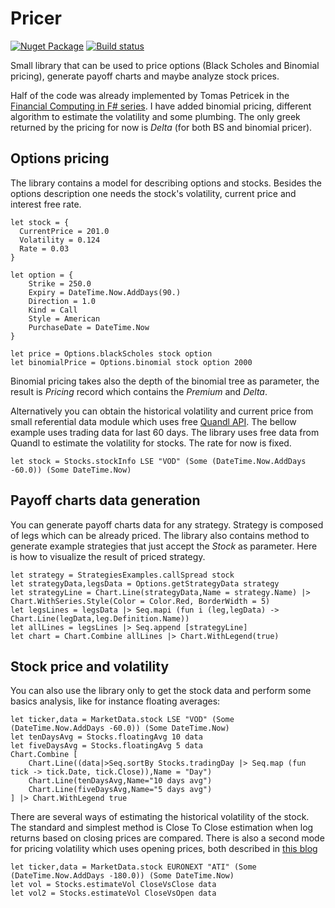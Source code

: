 # Pricer
[![Nuget Package](https://img.shields.io/nuget/v/pricer.svg)](https://www.nuget.org/packages/Pricer)
[![Build status](https://ci.appveyor.com/api/projects/status/rqvploew3rhe8b3e?svg=true)](https://ci.appveyor.com/project/hoonzis/pricer)

Small library that can be used to price options (Black Scholes and Binomial pricing), generate payoff charts and maybe analyze stock prices.

Half of the code was already implemented by Tomas Petricek in the [Financial Computing in F# series](http://www.tryfsharp.org/Learn/financial-computing). I have added binomial pricing, different algorithm to estimate the volatility and some plumbing. The only greek returned by the pricing for now is *Delta* (for both BS and binomial pricer).

Options pricing
---------------
The library contains a model for describing options and stocks. Besides the options description one needs the stock's volatility, current price and interest free rate.  

```
let stock = {
  CurrentPrice = 201.0
  Volatility = 0.124
  Rate = 0.03
}

let option = {
    Strike = 250.0
    Expiry = DateTime.Now.AddDays(90.)
    Direction = 1.0
    Kind = Call
    Style = American
    PurchaseDate = DateTime.Now
}

let price = Options.blackScholes stock option
let binomialPrice = Options.binomial stock option 2000
```

Binomial pricing takes also the depth of the binomial tree as parameter, the result is *Pricing* record which contains the *Premium* and *Delta*.

Alternatively you can obtain the historical volatility and current price from small referential data module which uses free [Quandl API](https://www.quandl.com/). The bellow example uses trading data for last 60 days. The library uses free data from Quandl to estimate the volatility for stocks. The rate for now is fixed.
```
let stock = Stocks.stockInfo LSE "VOD" (Some (DateTime.Now.AddDays -60.0)) (Some DateTime.Now)
```

Payoff charts data generation
-----------------------------
You can generate payoff charts data for any strategy. Strategy is composed of legs which can be already priced. The library also contains method to generate example strategies that just accept the *Stock* as parameter. Here is how to visualize the result of priced strategy.
```
let strategy = StrategiesExamples.callSpread stock
let strategyData,legsData = Options.getStrategyData strategy
let strategyLine = Chart.Line(strategyData,Name = strategy.Name) |> Chart.WithSeries.Style(Color = Color.Red, BorderWidth = 5)
let legsLines = legsData |> Seq.mapi (fun i (leg,legData) -> Chart.Line(legData,leg.Definition.Name))
let allLines = legsLines |> Seq.append [strategyLine]
let chart = Chart.Combine allLines |> Chart.WithLegend(true)
```

Stock price and volatility
--------------------------
You can also use the library only to get the stock data and perform some basics analysis, like for instance floating averages:
```
let ticker,data = MarketData.stock LSE "VOD" (Some (DateTime.Now.AddDays -60.0)) (Some DateTime.Now)
let tenDaysAvg = Stocks.floatingAvg 10 data
let fiveDaysAvg = Stocks.floatingAvg 5 data
Chart.Combine [
    Chart.Line((data|>Seq.sortBy Stocks.tradingDay |> Seq.map (fun tick -> tick.Date, tick.Close)),Name = "Day")
    Chart.Line(tenDaysAvg,Name="10 days avg")
    Chart.Line(fiveDaysAvg,Name="5 days avg")
] |> Chart.WithLegend true
```
There are several ways of estimating the historical volatility of the stock. The standard and simplest method is Close To Close estimation when log returns based on closing prices are compared. There is also a second mode for pricing volatility which uses opening prices, both described in [this blog](http://blog.quantitations.com/stochastic%20processes/2012/12/30/estimating-stock-volatility/)
```
let ticker,data = MarketData.stock EURONEXT "ATI" (Some (DateTime.Now.AddDays -180.0)) (Some DateTime.Now)
let vol = Stocks.estimateVol CloseVsClose data
let vol2 = Stocks.estimateVol CloseVsOpen data
```
